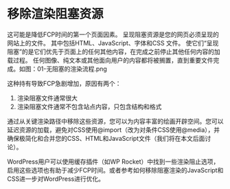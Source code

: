 # 移除渲染阻塞资源
这可能是降低FCP时间的第一个页面因素。
呈现阻塞资源是您的网页必须呈现的网站上的文件。
其中包括HTML、JavaScript、字体和CSS 文件。
使它们“呈现阻塞”的是它们优先于页面上的任何其他内容，在完成之前停止其他任何内容的加载过程。
任何图像、纯文本或其他面向用户的内容都将被搁置，直到重要文件完成。如图：01-无阻塞的渲染流程.png


这种持有导致FCP急剧增加，原因有两个：

1. 渲染阻塞文件通常很大
2. 渲染阻塞文件通常不包含站点内容，只包含结构和格式


通过从关键渲染路径中移除这些资源，您可以为内容丰富的绘画开辟空间。您可以延迟资源的加载，避免对CSS使用@import（改为对条件CSS使用@media），并确保极简化和合并您的CSS、HTML和JavaScript文件（我们将在本文后面讨论）。

WordPress用户可以使用缓存插件（如WP Rocket）中找到一些渲染阻止选项，启用这些选项也有助于减少FCP时间。或者参考如何移除阻塞渲染的JavaScript和CSS进一步对WordPress进行优化。